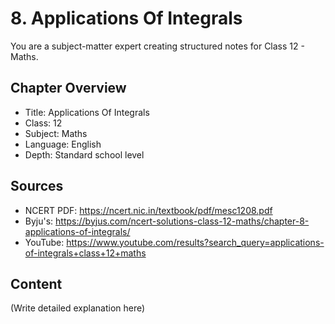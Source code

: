 # 8. Applications Of Integrals

You are a subject-matter expert creating structured notes for Class 12 - Maths.

## Chapter Overview
- Title: Applications Of Integrals
- Class: 12
- Subject: Maths
- Language: English
- Depth: Standard school level

## Sources
- NCERT PDF: https://ncert.nic.in/textbook/pdf/mesc1208.pdf
- Byju's: https://byjus.com/ncert-solutions-class-12-maths/chapter-8-applications-of-integrals/
- YouTube: https://www.youtube.com/results?search_query=applications-of-integrals+class+12+maths

## Content
(Write detailed explanation here)
